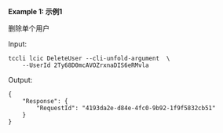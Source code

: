 **Example 1: 示例1**

删除单个用户

Input: 

```
tccli lcic DeleteUser --cli-unfold-argument  \
    --UserId 2Ty68D0mcAVOZrxnaDIS6eRMvla
```

Output: 
```
{
    "Response": {
        "RequestId": "4193da2e-d84e-4fc0-9b92-1f9f5832cb51"
    }
}
```

